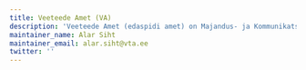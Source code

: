 ```yaml
---
title: Veeteede Amet (VA)
description: 'Veeteede Amet (edaspidi amet) on Majandus- ja Kommunikatsiooniministeeriumi (edaspidi ministeerium) valitsemisalas tegutsev valitsusasutus, millel on juhtimisfunktsioon ja mis teostab riiklikku järelevalvet ja kohaldab riiklikku sundi seaduses ettenähtud alustel ja ulatuses.'
maintainer_name: Alar Siht
maintainer_email: alar.siht@vta.ee
twitter: ''
---
```

